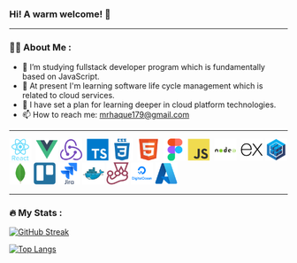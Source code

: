 ### Hi! A warm welcome! 👋

---

### :man_technologist: About Me :

- 🔭 I’m studying fullstack developer program which is fundamentally based on JavaScript.
- 🌱 At present I'm learning software life cycle management which is related to cloud services.
- 📃 I have set a plan for learning deeper in cloud platform technologies.
- 📫 How to reach me: mrhaque179@gmail.com 



---

<div>
  <img src="https://github.com/devicons/devicon/blob/master/icons/react/react-original-wordmark.svg" title="React" alt="React" width="40" height="40"/>&nbsp;
  <img src="https://github.com/devicons/devicon/blob/master/icons/vuejs/vuejs-original.svg" title="Vue.js" **alt="Vue.js" width="40" height="40"/>
  <img src="https://github.com/devicons/devicon/blob/master/icons/redux/redux-original.svg" title="Redux" alt="Redux " width="40" height="40"/>&nbsp;
  <img src="https://github.com/devicons/devicon/blob/master/icons/typescript/typescript-original.svg" title="Trello" **alt="Trello" width="40" height="40"/>
  <img src="https://github.com/devicons/devicon/blob/master/icons/css3/css3-plain-wordmark.svg"  title="CSS3" alt="CSS" width="40" height="40"/>&nbsp;
  <img src="https://github.com/devicons/devicon/blob/master/icons/html5/html5-original.svg" title="HTML5" alt="HTML" width="40" height="40"/>&nbsp;
  <img src="https://github.com/devicons/devicon/blob/master/icons/figma/figma-original.svg" title="Figma" **alt="Figma" width="40" height="40"/>
  <img src="https://github.com/devicons/devicon/blob/master/icons/javascript/javascript-original.svg" title="JavaScript" alt="JavaScript" width="40" height="40"/>&nbsp;
  <img src="https://github.com/devicons/devicon/blob/master/icons/nodejs/nodejs-original-wordmark.svg" title="NodeJS" alt="NodeJS" width="40" height="40"/>&nbsp;
  <img src="https://github.com/devicons/devicon/blob/master/icons/express/express-original.svg" title="Express" **alt="Express" width="40" height="40"/>
  <img src="https://github.com/devicons/devicon/blob/master/icons/sequelize/sequelize-original.svg" title="Sequelize" **alt="Sequelize" width="40" height="40"/>
  <img src="https://github.com/devicons/devicon/blob/master/icons/mongodb/mongodb-original.svg" title="MongoDB" **alt="MongoDB" width="40" height="40"/>
  <img src="https://github.com/devicons/devicon/blob/master/icons/trello/trello-plain.svg" title="Trello" **alt="Trello" width="40" height="40"/>
  <img src="https://github.com/devicons/devicon/blob/master/icons/jira/jira-original-wordmark.svg" title="Trello" **alt="Trello" width="40" height="40"/>
  <img src="https://github.com/devicons/devicon/blob/master/icons/docker/docker-original.svg" title="Trello" **alt="Trello" width="40" height="40"/>
  <img src="https://github.com/devicons/devicon/blob/master/icons/jest/jest-plain.svg" title="Trello" **alt="Trello" width="40" height="40"/>
  <img src="https://github.com/devicons/devicon/blob/master/icons/digitalocean/digitalocean-original-wordmark.svg" title="Trello" **alt="Trello" width="40" height="40"/>
  <img src="https://github.com/devicons/devicon/blob/master/icons/azure/azure-original.svg" title="Trello" **alt="Trello" width="40" height="40"/>
</div>

---

### :fire: My Stats :
[![GitHub Streak](http://github-readme-streak-stats.herokuapp.com?user=Rashadul-Haque-JS&theme=dark&date_format=%5BY.%5Dn.j)](https://git.io/streak-stats)

[![Top Langs](https://github-readme-stats.vercel.app/api/top-langs/?username=Rashadul-Haque-JS&layout=compact&theme=vision-friendly-dark)](https://github.com/anuraghazra/github-readme-stats)

